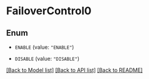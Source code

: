 # FailoverControl0

## Enum


* `ENABLE` (value: `"ENABLE"`)

* `DISABLE` (value: `"DISABLE"`)


[[Back to Model list]](../README.md#documentation-for-models) [[Back to API list]](../README.md#documentation-for-api-endpoints) [[Back to README]](../README.md)


